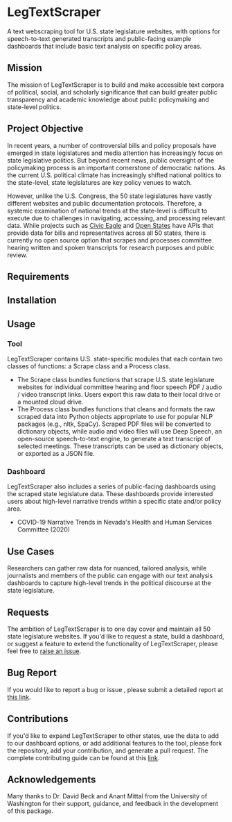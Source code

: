 # LegTextScraper

A text webscraping tool for U.S. state legislature websites, with options for speech-to-text generated transcripts and public-facing example dashboards that include basic text analysis on specific policy areas.

## Mission

The mission of LegTextScraper is to build and make accessible text corpora of political, social, and scholarly significance that can build greater public transparency and academic knowledge about public policymaking and state-level politics. 

## Project Objective

In recent years, a number of controversial bills and policy proposals have emerged in state legislatures and media attention has increasingly focus on state legislative politics. But beyond recent news, public oversight of the policymaking process is an important cornerstone of democratic nations. As the current U.S. political climate has increasingly shifted national politics to the state-level, state legislatures are key policy venues to watch.

However, unlike the U.S. Congress, the 50 state legislatures have vastly different websites and public documentation protocols. Therefore, a systemic examination of national trends at the state-level is difficult to execute due to challenges in navigating, accessing, and processing relevant data. While projects such as [Civic Eagle](https://www.civiceagle.com/) and [Open States](https://openstates.org/) have APIs that provide data for bills and representatives across all 50 states, there is currently no open source option that scrapes and processes committee hearing written and spoken transcripts for research purposes and public review. 

## Requirements

## Installation

## Usage

### Tool

LegTextScraper contains U.S. state-specific modules that each contain two classes of functions: a Scrape class and a Process class. 

- The Scrape class bundles functions that scrape U.S. state legislature websites for individual committee hearing and floor speech PDF / audio / video transcript links. Users export this raw data to their local drive or a mounted cloud drive.
- The Process class bundles functions that cleans and formats the raw scraped data into Python objects appropriate to use for popular NLP packages (e.g., nltk, SpaCy). Scraped PDF files will be converted to dictionary objects, while audio and video files will use Deep Speech, an open-source speech-to-text engine, to generate a text transcript of selected meetings. These transcripts can be used as dictionary objects, or exported as a JSON file.

### Dashboard

LegTextScraper also includes a series of public-facing dashboards using the scraped state legislature data. These dashboards  provide interested users about high-level narrative trends within a specific state and/or policy area. 

- COVID-19 Narrative Trends in Nevada's Health and Human Services Committee (2020) 

## Use Cases

Researchers can gather raw data for nuanced, tailored analysis, while journalists and members of the public can engage with our text analysis dashboards to capture high-level trends in the political discourse at the state legislature.

## Requests 
The ambition of LegTextScraper is to one day cover and maintain all 50 state legislature websites. If you'd like to request a state, build a dashboard, or suggest a feature to extend the functionality of LegTextScraper, please feel free to [raise an issue](https://github.com/ka-chang/LegTextScraper/issues). 

## Bug Report
If you would like to report a bug or issue , please submit a detailed report at [this link](https://github.com/ka-chang/LegTextScraper/issues/new).
 
## Contributions
If you'd like to expand LegTextScraper to other states, use the data to add to our dashboard options, or add additional features to the tool, please fork the repository, add your contribution, and generate a pull request. The complete contributing guide can be found at this [link](https://github.com/ka-chang/LegTextScraper/blob/main/doc/CONTRIBUTING.md).

## Acknowledgements
Many thanks to Dr. David Beck and Anant Mittal from the University of Washington for their support, guidance, and feedback in the development of this package.
